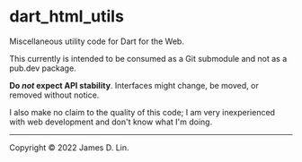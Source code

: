 # dart_html_utils

Miscellaneous utility code for Dart for the Web.

This currently is intended to be consumed as a Git submodule and not as a
pub.dev package.

**Do *not* expect API stability**.  Interfaces might change, be moved, or
removed without notice.

I also make no claim to the quality of this code; I am very inexperienced with
web development and don't know what I'm doing.

---

Copyright © 2022 James D. Lin.
